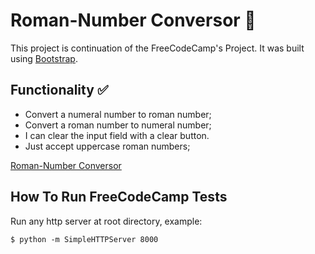 # Roman-Number Conversor :1234:

This project is continuation of the FreeCodeCamp's Project.
It was built using [Bootstrap](https://getbootstrap.com/docs/3.4/css/).

## Functionality :white_check_mark:

- Convert a numeral number to roman number;
- Convert a roman number to numeral number;
- I can clear the input field with a clear button.
- Just accept uppercase roman numbers;

[Roman-Number Conversor](https://filipy94.github.io/roman-number-converter/)

## How To Run FreeCodeCamp Tests

Run any http server at root directory, example:

    $ python -m SimpleHTTPServer 8000